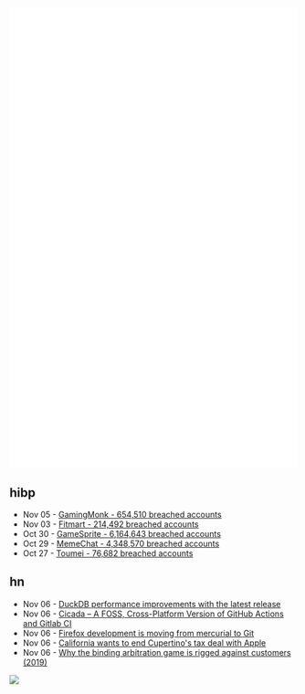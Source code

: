 ![Metrics](https://raw.githubusercontent.com/phixion/phixion/master/metrics.svg)

## hibp

<!--
for https://github.com/phixion/phixion/blob/main/.github/workflows/feeds.yml
-->
<!--START_SECTION:haveibeenpwnd-->
- Nov 05 - [GamingMonk - 654,510 breached accounts](https://haveibeenpwned.com/PwnedWebsites#GamingMonk)
- Nov 03 - [Fitmart - 214,492 breached accounts](https://haveibeenpwned.com/PwnedWebsites#Fitmart)
- Oct 30 - [GameSprite - 6,164,643 breached accounts](https://haveibeenpwned.com/PwnedWebsites#GameSprite)
- Oct 29 - [MemeChat - 4,348,570 breached accounts](https://haveibeenpwned.com/PwnedWebsites#MemeChat)
- Oct 27 - [Toumei - 76,682 breached accounts](https://haveibeenpwned.com/PwnedWebsites#Toumei)
<!--END_SECTION:haveibeenpwnd-->

## hn

<!--
for https://github.com/phixion/phixion/blob/main/.github/workflows/feeds.yml
-->
<!--START_SECTION:hn-->
- Nov 06 - [DuckDB performance improvements with the latest release](https://duckdb.org/2023/11/03/db-benchmark-update.html)
- Nov 06 - [Cicada – A FOSS, Cross-Platform Version of GitHub Actions and Gitlab CI](https://github.com/Cicada-Software/cicada)
- Nov 06 - [Firefox development is moving from mercurial to Git](https://groups.google.com/a/mozilla.org/g/dev-platform/c/5MrpDdHIr-Y/m/p6ZHxy6sBQAJ)
- Nov 06 - [California wants to end Cupertino's tax deal with Apple](https://appleinsider.com/articles/23/11/04/california-wants-to-end-cupertinos-tax-deal-with-apple)
- Nov 06 - [Why the binding arbitration game is rigged against customers (2019)](https://www.gsb.stanford.edu/insights/why-binding-arbitration-game-rigged-against-customers)
<!--END_SECTION:hn-->

<!--
for https://yhype.me
-->
![](https://hit.yhype.me/github/profile?user_id=13013670)

